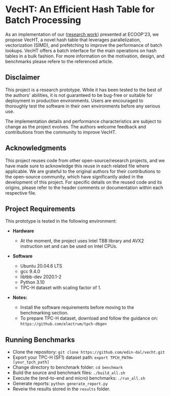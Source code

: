 # VecHT: An Efficient Hash Table for Batch Processing

As an implementation of our ([research work](https://drops.dagstuhl.de/storage/00lipics/lipics-vol263-ecoop2023/LIPIcs.ECOOP.2023.27/LIPIcs.ECOOP.2023.27.pdf)) presented at ECOOP'23, we propose VecHT, a novel hash table that leverages parallelization, vectorization (SIMD), and prefetching to improve the performance of batch lookups. VecHT offers a batch interface for the main operations on hash tables in a bulk fashion. For more information on the motivation, design, and benchmarks please refere to the referenced article.

## Disclaimer
This project is a research prototype. While it has been tested to the best of the authors' abilities, it is not guaranteed to be bug-free or suitable for deployment in production environments. Users are encouraged to thoroughly test the software in their own environments before any serious use.

The implementation details and performance characteristics are subject to change as the project evolves. The authors welcome feedback and contributions from the community to improve VecHT.

## Acknowledgments
This project reuses code from other open-source/research projects, and we have made sure to acknowledge this reuse in each related file where applicable. We are grateful to the original authors for their contributions to the open-source community, which have significantly aided in the development of this project. For specific details on the reused code and its origins, please refer to the header comments or documentation within each respective file.

## Project Requirements
This prototype is tested in the following environment:
* __Hardware__
    * At the moment, the project uses Intel TBB library and AVX2 instruction set and can be used on Intel CPUs.
* __Software__
    * Ubuntu 20.04.6 LTS
    * gcc 9.4.0
    * libtbb-dev 2020.1-2
    * Python 3.10 
    * TPC-H dataset with scaling factor of 1.

* __Notes:__
    * Install the software requirements before moving to the benchmarking section.
    * To prepare TPC-H dataset, download and follow the guidance on: `https://github.com/electrum/tpch-dbgen`


## Running Benchmarks
* Clone the repository: `git clone https://github.com/edin-dal/vecht.git`
* Export your TPC-H (SF1) dataset path: `export TPCH_PATH=[your_tpch_path]` 
* Change directory to benchmark folder: `cd benchmark`
* Build the source and benchmark files: `./build_all.sh`
* Execute the (end-to-end and micro) benchmarks: `./run_all.sh`
* Generate reports: `python generate_report.py`
* Reveiw the results stored in the `results` folder.